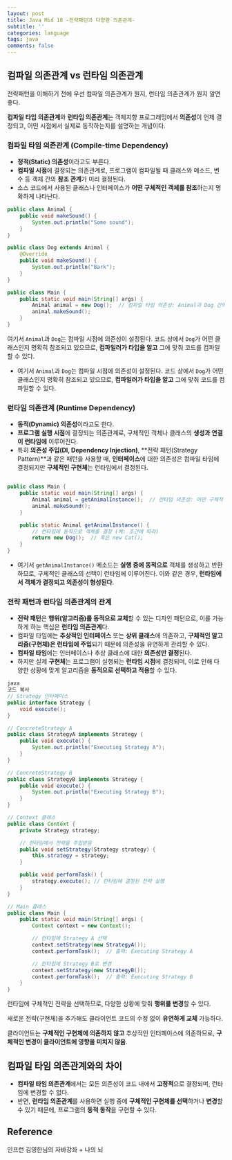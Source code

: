 ```yaml
---
layout: post
title: Java Mid 18 -전략패턴과 다양한 의존관계-
subtitle: ''
categories: language
tags: java
comments: false
---
```


## 컴파일 의존관계 vs 런타임 의존관계

전략패턴을 이해하기 전에 우선 컴파일 의존관계가 뭔지, 런타임 의존관계가 뭔지 알면 좋다.

**컴파일 타임 의존관계**와 **런타임 의존관계**는 객체지향 프로그래밍에서 **의존성**이 언제 결정되고, 어떤 시점에서 실제로 동작하는지를 설명하는 개념이다.

### 컴파일 타임 의존관계 (Compile-time Dependency)

- **정적(Static) 의존성**이라고도 부른다.
- **컴파일 시점**에 결정되는 의존관계로, 프로그램이 컴파일될 때 클래스와 메소드, 변수 등 객체 간의 **참조 관계**가 미리 결정된다.
- 소스 코드에서 사용된 클래스나 인터페이스가 **어떤 구체적인 객체를 참조**하는지 명확하게 나타난다.

```java
public class Animal {
    public void makeSound() {
        System.out.println("Some sound");
    }
}

public class Dog extends Animal {
    @Override
    public void makeSound() {
        System.out.println("Bark");
    }
}

public class Main {
    public static void main(String[] args) {
        Animal animal = new Dog();  // 컴파일 타임 의존성: Animal과 Dog 간의 관계가 컴파일 시점에 결정됨
        animal.makeSound();
    }
}

```

여기서 `Animal`과 `Dog`는 컴파일 시점에 의존성이 설정된다. 코드 상에서 `Dog`가 어떤 클래스인지 명확히 참조되고 있으므로, **컴파일러가 타입을 알고** 그에 맞춰 코드를 컴파일할 수 있다.

- 여기서 `Animal`과 `Dog`는 컴파일 시점에 의존성이 설정된다. 코드 상에서 `Dog`가 어떤 클래스인지 명확히 참조되고 있으므로, **컴파일러가 타입을 알고** 그에 맞춰 코드를 컴파일할 수 있다.

### 런타임 의존관계 (Runtime Dependency)

- **동적(Dynamic) 의존성**이라고도 한다.
- **프로그램 실행 시점**에 결정되는 의존관계로, 구체적인 객체나 클래스의 **생성과 연결이 런타임에** 이루어진다.
- 특히 **의존성 주입(DI, Dependency Injection)**, **전략 패턴(Strategy Pattern)**과 같은 패턴을 사용할 때, **인터페이스**에 대한 의존성은 컴파일 타임에 결정되지만 **구체적인 구현체**는 런타임에서 결정된다.

```java

public class Main {
    public static void main(String[] args) {
        Animal animal = getAnimalInstance();  // 런타임 의존성: 어떤 구체적 객체가 생성될지 실행 시점에 결정됨
        animal.makeSound();
    }

    public static Animal getAnimalInstance() {
        // 런타임에 동적으로 객체를 결정 (예: 조건에 따라)
        return new Dog();  // 혹은 new Cat();
    }
}
```

- 여기서 `getAnimalInstance()` 메소드는 **실행 중에 동적으로** 객체를 생성하고 반환하므로, 구체적인 클래스의 선택이 런타임에 이루어진다. 이와 같은 경우, **런타임에서 객체가 결정되고 의존성이 형성된다**.

### **전략 패턴과 런타임 의존관계의 관계**

- **전략 패턴**은 **행위(알고리즘)를 동적으로 교체**할 수 있는 디자인 패턴으로, 이를 가능하게 하는 핵심은 **런타임 의존관계**다.
- 컴파일 타임에는 **추상적인 인터페이스** 또는 **상위 클래스**에 의존하고, **구체적인 알고리즘(구현체)은 런타임에 주입**되기 때문에 의존성을 유연하게 관리할 수 있다.
- **컴파일 타임**에는 인터페이스나 추상 클래스에 대한 **의존성만 결정**된다.
- 하지만 실제 **구현체**는 프로그램이 실행되는 **런타임 시점**에 결정되며, 이로 인해 다양한 상황에 맞게 알고리즘을 **동적으로 선택하고 적용**할 수 있다.

```java
java
코드 복사
// Strategy 인터페이스
public interface Strategy {
    void execute();
}

// ConcreteStrategy A
public class StrategyA implements Strategy {
    public void execute() {
        System.out.println("Executing Strategy A");
    }
}

// ConcreteStrategy B
public class StrategyB implements Strategy {
    public void execute() {
        System.out.println("Executing Strategy B");
    }
}

// Context 클래스
public class Context {
    private Strategy strategy;

    // 런타임에서 전략을 주입받음
    public void setStrategy(Strategy strategy) {
        this.strategy = strategy;
    }

    public void performTask() {
        strategy.execute(); // 런타임에 결정된 전략 실행
    }
}

// Main 클래스
public class Main {
    public static void main(String[] args) {
        Context context = new Context();

        // 런타임에 Strategy A 선택
        context.setStrategy(new StrategyA());
        context.performTask();  // 출력: Executing Strategy A

        // 런타임에 Strategy B로 변경
        context.setStrategy(new StrategyB());
        context.performTask();  // 출력: Executing Strategy B
    }
}

```

런타임에 구체적인 전략을 선택하므로, 다양한 상황에 맞춰 **행위를 변경**할 수 있다.

새로운 전략(구현체)을 추가해도 클라이언트 코드의 수정 없이 **유연하게 교체** 가능하다.

클라이언트는 **구체적인 구현체에 의존하지 않고** 추상적인 인터페이스에 의존하므로, **구체적인 변경이 클라이언트에 영향을 미치지 않음**.

## **컴파일 타임 의존관계와의 차이**

- **컴파일 타임 의존관계**에서는 모든 의존성이 코드 내에서 **고정적**으로 결정되며, 런타임에 변경할 수 없다.
- 반면, **런타임 의존관계**를 사용하면 실행 중에 **구체적인 구현체를 선택**하거나 **변경**할 수 있기 때문에, 프로그램의 **동적 동작**을 구현할 수 있다.

## Reference

인프런 김영한님의 자바강좌 + 나의 뇌
